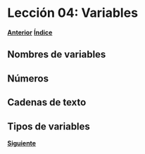 # Lección 04: Variables

**[Anterior](../03/03_Lexico.md)**
**[Índice](../README.md)**

## Nombres de variables

## Números

## Cadenas de texto

## Tipos de variables

**[Siguiente]()**

